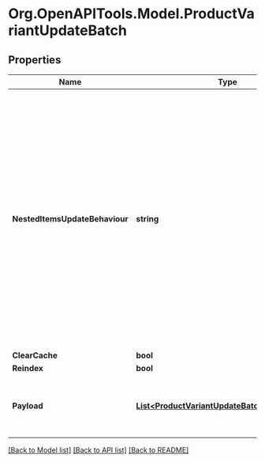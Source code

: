 # Org.OpenAPITools.Model.ProductVariantUpdateBatch

## Properties

Name | Type | Description | Notes
------------ | ------------- | ------------- | -------------
**NestedItemsUpdateBehaviour** | **string** |  Determines how updates to nested items should be handled.&lt;hr&gt;&lt;div style&#x3D;\&quot;font-style:normal\&quot;&gt;  Values description:  &lt;div style&#x3D;\&quot;margin-left: 2%; padding-top: 2%\&quot;&gt;    &lt;div style&#x3D;\&quot;font-size:85%\&quot;&gt;      &lt;b&gt;  replace&lt;/b&gt;: This option indicates that the nested items should be completely replaced with the new data provided. &lt;/br&gt;      &lt;b&gt;  merge&lt;/b&gt;: With this option, updates to nested items are merged with the existing data. &lt;/br&gt;    &lt;/div&gt;  &lt;/div&gt;&lt;/div&gt; | [optional] [default to NestedItemsUpdateBehaviourEnum.Replace]
**ClearCache** | **bool** |  | [optional] [default to false]
**Reindex** | **bool** |  | [optional] [default to false]
**Payload** | [**List&lt;ProductVariantUpdateBatchPayloadInner&gt;**](ProductVariantUpdateBatchPayloadInner.md) | Contains an array of product objects. The list of properties may vary depending on the specific platform. | 

[[Back to Model list]](../README.md#documentation-for-models) [[Back to API list]](../README.md#documentation-for-api-endpoints) [[Back to README]](../README.md)

